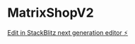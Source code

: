 # MatrixShopV2

[Edit in StackBlitz next generation editor ⚡️](https://stackblitz.com/~/github.com/Farid0111/MatrixShopV2)